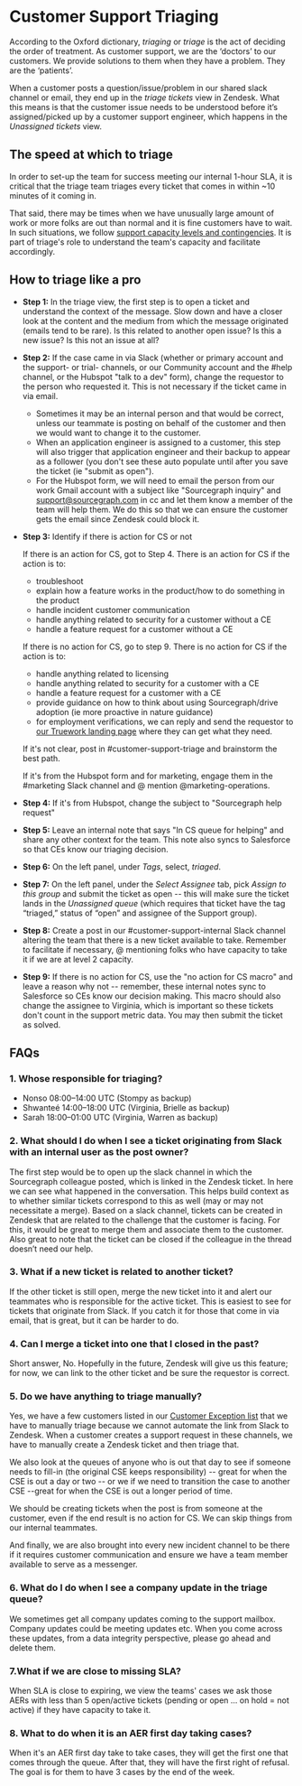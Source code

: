 # Customer Support Triaging

According to the Oxford dictionary, _triaging_ or _triage_ is the act of deciding the order of treatment. As customer support, we are the ‘doctors’ to our customers. We provide solutions to them when they have a problem. They are the ‘patients’.

When a customer posts a question/issue/problem in our shared slack channel or email, they end up in the _triage tickets_ view in Zendesk.
What this means is that the customer issue needs to be understood before it’s assigned/picked up by a customer support engineer, which happens in the _Unassigned tickets_ view.

## The speed at which to triage

In order to set-up the team for success meeting our internal 1-hour SLA, it is critical that the triage team triages every ticket that comes in within ~10 minutes of it coming in.

That said, there may be times when we have unusually large amount of work or more folks are out than normal and it is fine customers have to wait. In such situations, we follow [support capacity levels and contingencies](support-capacity-levels-and-contingencies.md). It is part of triage's role to understand the team's capacity and facilitate accordingly.

## How to triage like a pro

- **Step 1:** In the triage view, the first step is to open a ticket and understand the context of the message. Slow down and have a closer look at the content and the medium from which the message originated (emails tend to be rare). Is this related to another open issue? Is this a new issue? Is this not an issue at all?

- **Step 2:** If the case came in via Slack (whether or primary account and the support- or trial- channels, or our Community account and the #help channel, or the Hubspot "talk to a dev" form), change the requestor to the person who requested it. This is not necessary if the ticket came in via email.

  - Sometimes it may be an internal person and that would be correct, unless our teammate is posting on behalf of the customer and then we would want to change it to the customer.
  - When an application engineer is assigned to a customer, this step will also trigger that application engineer and their backup to appear as a follower (you don't see these auto populate until after you save the ticket (ie "submit as open").
  - For the Hubspot form, we will need to email the person from our work Gmail account with a subject like "Sourcegraph inquiry" and support@sourcegraph.com in cc and let them know a member of the team will help them. We do this so that we can ensure the customer gets the email since Zendesk could block it.

- **Step 3:** Identify if there is action for CS or not

  If there is an action for CS, got to Step 4. There is an action for CS if the action is to:

  - troubleshoot
  - explain how a feature works in the product/how to do something in the product
  - handle incident customer communication
  - handle anything related to security for a customer without a CE
  - handle a feature request for a customer without a CE

  If there is no action for CS, go to step 9. There is no action for CS if the action is to:

  - handle anything related to licensing
  - handle anything related to security for a customer with a CE
  - handle a feature request for a customer with a CE
  - provide guidance on how to think about using Sourcegraph/drive adoption (ie more proactive in nature guidance)
  - for employment verifications, we can reply and send the requestor to [our Truework landing page](https://www.truework.com/verifications/sourcegraph-employment-verification/) where they can get what they need.

  If it's not clear, post in #customer-support-triage and brainstorm the best path.

  If it's from the Hubspot form and for marketing, engage them in the #marketing Slack channel and @ mention @marketing-operations.

- **Step 4:** If it's from Hubspot, change the subject to "Sourcegraph help request"

- **Step 5:** Leave an internal note that says "In CS queue for helping" and share any other context for the team. This note also syncs to Salesforce so that CEs know our triaging decision.

- **Step 6:** On the left panel, under _Tags_, select, _triaged_.

- **Step 7:** On the left panel, under the _Select Assignee_ tab, pick _Assign to this group_ and submit the ticket as open -- this will make sure the ticket lands in the _Unassigned queue_ (which requires that ticket have the tag “triaged,” status of “open” and assignee of the Support group).

- **Step 8:** Create a post in our #customer-support-internal Slack channel altering the team that there is a new ticket available to take. Remember to facilitate if necessary, @ mentioning folks who have capacity to take it if we are at level 2 capacity.

- **Step 9:** If there is no action for CS, use the "no action for CS macro" and leave a reason why not -- remember, these internal notes sync to Salesforce so CEs know our decision making. This macro should also change the assignee to Virginia, which is important so these tickets don't count in the support metric data. You may then submit the ticket as solved.

## FAQs

### 1. Whose responsible for triaging?

- Nonso 08:00–14:00 UTC (Stompy as backup)
- Shwanteé 14:00–18:00 UTC (Virginia, Brielle as backup)
- Sarah 18:00–01:00 UTC (Virginia, Warren as backup)

### 2. What should I do when I see a ticket originating from Slack with an internal user as the post owner?

The first step would be to open up the slack channel in which the Sourcegraph colleague posted, which is linked in the Zendesk ticket. In here we can see what happened in the conversation. This helps build context as to whether similar tickets correspond to this as well (may or may not necessitate a merge). Based on a slack channel, tickets can be created in Zendesk that are related to the challenge that the customer is facing. For this, it would be great to merge them and associate them to the customer. Also great to note that the ticket can be closed if the colleague in the thread doesn’t need our help.

### 3. What if a new ticket is related to another ticket?

If the other ticket is still open, merge the new ticket into it and alert our teammates who is responsible for the active ticket. This is easiest to see for tickets that originate from Slack. If you catch it for those that come in via email, that is great, but it can be harder to do.

### 4. Can I merge a ticket into one that I closed in the past?

Short answer, No. Hopefully in the future, Zendesk will give us this feature; for now, we can link to the other ticket and be sure the requestor is correct.

### 5. Do we have anything to triage manually?

Yes, we have a few customers listed in our [Customer Exception list](customer-exceptions.md) that we have to manually triage because we cannot automate the link from Slack to Zendesk. When a customer creates a support request in these channels, we have to manually create a Zendesk ticket and then triage that.

We also look at the queues of anyone who is out that day to see if someone needs to fill-in (the original CSE keeps responsibility) -- great for when the CSE is out a day or two -- or we if we need to transition the case to another CSE --great for when the CSE is out a longer period of time.

We should be creating tickets when the post is from someone at the customer, even if the end result is no action for CS. We can skip things from our internal teammates.

And finally, we are also brought into every new incident channel to be there if it requires customer communication and ensure we have a team member available to serve as a messenger.

### 6. What do I do when I see a company update in the triage queue?

We sometimes get all company updates coming to the support mailbox. Company updates could be meeting updates etc. When you come across these updates, from a data integrity perspective, please go ahead and delete them.

### 7.What if we are close to missing SLA?

When SLA is close to expiring, we view the teams' cases we ask those AERs with less than 5 open/active tickets (pending or open ... on hold = not active) if they have capacity to take it.

### 8. What to do when it is an AER first day taking cases?

When it's an AER first day take to take cases, they will get the first one that comes through the queue. After that, they will have the first right of refusal. The goal is for them to have 3 cases by the end of the week.
